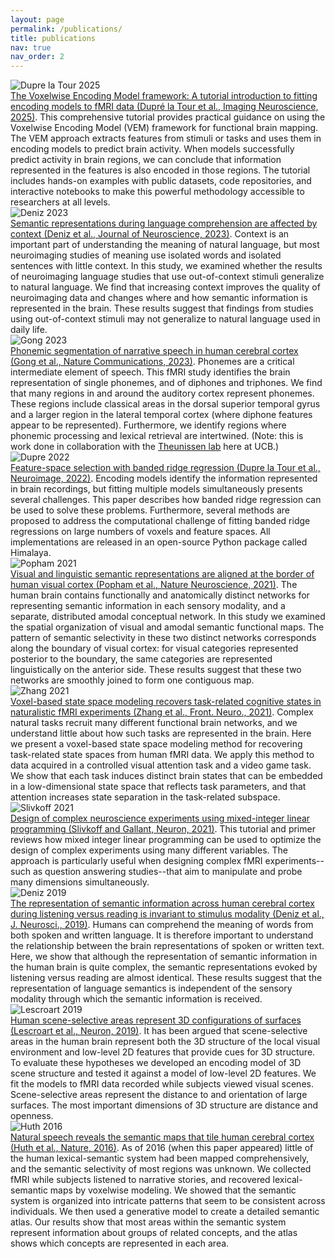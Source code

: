 ```yaml
---
layout: page
permalink: /publications/
title: publications
nav: true
nav_order: 2
---
```


<div class="publication-entry">
  <div class="publication-image">
    <img src="{{ '/assets/img/papers/DuprelaTour.T.2025.png' | relative_url }}" alt="Dupre la Tour 2025" class="img-fluid">
  </div>
  <div class="publication-info">
    <a href="https://doi.org/10.1162/imag_a_00575">The Voxelwise Encoding Model framework: A tutorial introduction to fitting encoding models to fMRI data (Dupré la Tour et al., Imaging Neuroscience, 2025)</a>. This comprehensive tutorial provides practical guidance on using the Voxelwise Encoding Model (VEM) framework for functional brain mapping. The VEM approach extracts features from stimuli or tasks and uses them in encoding models to predict brain activity. When models successfully predict activity in brain regions, we can conclude that information represented in the features is also encoded in those regions. The tutorial includes hands-on examples with public datasets, code repositories, and interactive notebooks to make this powerful methodology accessible to researchers at all levels.
  </div>
</div>

<div class="publication-entry">
  <div class="publication-image">
    <img src="{{ '/assets/img/papers/Deniz.F.2023.jpg' | relative_url }}" alt="Deniz 2023" class="img-fluid">
  </div>
  <div class="publication-info">
    <a href="https://www.jneurosci.org/content/jneuro/43/17/3144.full.pdf">Semantic representations during language comprehension are affected by context (Deniz et al., Journal of Neuroscience, 2023)</a>. Context is an important part of understanding the meaning of natural language, but most neuroimaging studies of meaning use isolated words and isolated sentences with little context. In this study, we examined whether the results of neuroimaging language studies that use out-of-context stimuli generalize to natural language. We find that increasing context improves the quality of neuroimaging data and changes where and how semantic information is represented in the brain. These results suggest that findings from studies using out-of-context stimuli may not generalize to natural language used in daily life.
  </div>
</div>

<div class="publication-entry">
  <div class="publication-image">
    <img src="{{ '/assets/img/papers/Gong.X.etal.2023.png' | relative_url }}" alt="Gong 2023" class="img-fluid">
  </div>
  <div class="publication-info">
    <a href="https://www.nature.com/articles/s41467-023-39872-w.pdf">Phonemic segmentation of narrative speech in human cerebral cortex (Gong et al., Nature Communications, 2023)</a>. Phonemes are a critical intermediate element of speech. This fMRI study identifies the brain representation of single phonemes, and of diphones and triphones. We find that many regions in and around the auditory cortex represent phonemes. These regions include classical areas in the dorsal superior temporal gyrus and a larger region in the lateral temporal cortex (where diphone features appear to be represented). Furthermore, we identify regions where phonemic processing and lexical retrieval are intertwined. (Note: this is work done in collaboration with the <a href="http://theunissen.berkeley.edu/">Theunissen lab</a> here at UCB.)
  </div>
</div>

<div class="publication-entry">
  <div class="publication-image">
    <img src="{{ '/assets/img/papers/DuprelaTour.T.2022.jpg' | relative_url }}" alt="Dupre 2022" class="img-fluid">
  </div>
  <div class="publication-info">
    <a href="https://www.sciencedirect.com/science/article/pii/S1053811922008497">Feature-space selection with banded ridge regression (Dupre la Tour et al., Neuroimage, 2022)</a>. Encoding models identify the information represented in brain recordings, but fitting multiple models simultaneously presents several challenges. This paper describes how banded ridge regression can be used to solve these problems. Furthermore, several methods are proposed to address the computational challenge of fitting banded ridge regressions on large numbers of voxels and feature spaces. All implementations are released in an open-source Python package called Himalaya.
  </div>
</div>

<div class="publication-entry">
  <div class="publication-image">
    <img src="{{ '/assets/img/papers/Popham.S.2021.jpg' | relative_url }}" alt="Popham 2021" class="img-fluid">
  </div>
  <div class="publication-info">
    <a href="https://drive.google.com/file/d/1_CcPfViYAUQFD2HxdneEzSrmBwjd-QkJ/view">Visual and linguistic semantic representations are aligned at the border of human visual cortex (Popham et al., Nature Neuroscience, 2021)</a>. The human brain contains functionally and anatomically distinct networks for representing semantic information in each sensory modality, and a separate, distributed amodal conceptual network. In this study we examined the spatial organization of visual and amodal semantic functional maps. The pattern of semantic selectivity in these two distinct networks corresponds along the boundary of visual cortex: for visual categories represented posterior to the boundary, the same categories are represented linguistically on the anterior side. These results suggest that these two networks are smoothly joined to form one contiguous map.
  </div>
</div>

<div class="publication-entry">
  <div class="publication-image">
    <img src="{{ '/assets/img/papers/Zhang.T.2021.jpg' | relative_url }}" alt="Zhang 2021" class="img-fluid">
  </div>
  <div class="publication-info">
    <a href="https://www.frontiersin.org/articles/10.3389/fnins.2020.565976/full">Voxel-based state space modeling recovers task-related cognitive states in naturalistic fMRI experiments (Zhang et al., Front. Neuro., 2021)</a>. Complex natural tasks recruit many different functional brain networks, and we understand little about how such tasks are represented in the brain. Here we present a voxel-based state space modeling method for recovering task-related state spaces from human fMRI data. We apply this method to data acquired in a controlled visual attention task and a video game task. We show that each task induces distinct brain states that can be embedded in a low-dimensional state space that reflects task parameters, and that attention increases state separation in the task-related subspace.
  </div>
</div>

<div class="publication-entry">
  <div class="publication-image">
    <img src="{{ '/assets/img/papers/Slivkoff.S.2021.jpg' | relative_url }}" alt="Slivkoff 2021" class="img-fluid">
  </div>
  <div class="publication-info">
    <a href="https://www.cell.com/neuron/pdf/S0896-6273(21)00119-7.pdf">Design of complex neuroscience experiments using mixed-integer linear programming (Slivkoff and Gallant, Neuron, 2021)</a>. This tutorial and primer reviews how mixed integer linear programming can be used to optimize the design of complex experiments using many different variables. The approach is particularly useful when designing complex fMRI experiments--such as question answering studies--that aim to manipulate and probe many dimensions simultaneously.
  </div>
</div>

<div class="publication-entry">
  <div class="publication-image">
    <img src="{{ '/assets/img/papers/Deniz.F.2019.jpg' | relative_url }}" alt="Deniz 2019" class="img-fluid">
  </div>
  <div class="publication-info">
    <a href="https://www.jneurosci.org/content/39/39/7722">The representation of semantic information across human cerebral cortex during listening versus reading is invariant to stimulus modality (Deniz et al., J. Neurosci., 2019)</a>. Humans can comprehend the meaning of words from both spoken and written language. It is therefore important to understand the relationship between the brain representations of spoken or written text. Here, we show that although the representation of semantic information in the human brain is quite complex, the semantic representations evoked by listening versus reading are almost identical. These results suggest that the representation of language semantics is independent of the sensory modality through which the semantic information is received.
  </div>
</div>

<div class="publication-entry">
  <div class="publication-image">
    <img src="{{ '/assets/img/papers/Lescroart.M.2019.jpg' | relative_url }}" alt="Lescroart 2019" class="img-fluid">
  </div>
  <div class="publication-info">
    <a href="https://www.ncbi.nlm.nih.gov/pmc/articles/PMC4852309">Human scene-selective areas represent 3D configurations of surfaces (Lescroart et al., Neuron, 2019)</a>. It has been argued that scene-selective areas in the human brain represent both the 3D structure of the local visual environment and low-level 2D features that provide cues for 3D structure. To evaluate these hypotheses we developed an encoding model of 3D scene structure and tested it against a model of low-level 2D features. We fit the models to fMRI data recorded while subjects viewed visual scenes. Scene-selective areas represent the distance to and orientation of large surfaces. The most important dimensions of 3D structure are distance and openness.
  </div>
</div>

<div class="publication-entry">
  <div class="publication-image">
    <img src="{{ '/assets/img/papers/Huth.A.2016.jpg' | relative_url }}" alt="Huth 2016" class="img-fluid">
  </div>
  <div class="publication-info">
    <a href="https://www.ncbi.nlm.nih.gov/pmc/articles/PMC4852309/">Natural speech reveals the semantic maps that tile human cerebral cortex (Huth et al., Nature, 2016)</a>. As of 2016 (when this paper appeared) little of the human lexical-semantic system had been mapped comprehensively, and the semantic selectivity of most regions was unknown. We collected fMRI while subjects listened to narrative stories, and recovered lexical-semantic maps by voxelwise modeling. We showed that the semantic system is organized into intricate patterns that seem to be consistent across individuals. We then used a generative model to create a detailed semantic atlas. Our results show that most areas within the semantic system represent information about groups of related concepts, and the atlas shows which concepts are represented in each area.
  </div>
</div>
